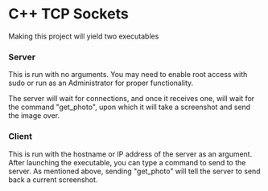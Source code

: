 # C++ TCP Sockets

Making this project will yield two executables

### Server

This is run with no arguments. You may need to enable root access with sudo or run as an Administrator for proper functionality.

The server will wait for connections, and once it receives one, will wait for the command "get_photo", upon which it will take a screenshot and send the image over.


### Client

This is run with the hostname or IP address of the server as an argument. After launching the executable, you can type a command to send to the server. As mentioned above, sending "get_photo" will tell the server to send back a current screenshot.
